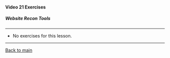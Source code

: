 #### Video 21 Exercises

##### Website Recon Tools

---

- No exercises for this lesson.

---

[Back to main](https://github.com/rot0xd/CBTNuggets/blob/master/CEHv9/README.md)

